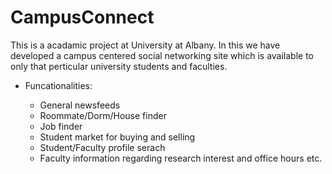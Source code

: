 # CampusConnect
This is a acadamic project at University at Albany. In this we have developed a campus centered social networking site which is available to only that perticular university students and faculties.

<ul><li>Funcationalities:</li><ul>
<li>General newsfeeds</li>
<li>Roommate/Dorm/House finder</li>
<li>Job finder</li>
<li>Student market for buying and selling</li>
<li>Student/Faculty profile serach</li>
<li>Faculty information regarding research interest and office hours etc.</li></ul></ul>
